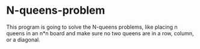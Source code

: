 # N-queens-problem
This program is going to solve the N-queens problems, like placing n queens in an n*n board and make sure no two queens are in a row, column, or a diagonal. 
